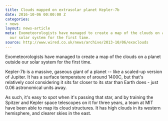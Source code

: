 ```yaml
---
title: Clouds mapped on extrasolar planet Kepler-7b
date: 2016-10-06 00:00:00 Z
categories:
- news
layout: news-article
meta: Exometeorologists have managed to create a map of the clouds on a planet outside
  our solar system for the first time.
source: http://www.wired.co.uk/news/archive/2013-10/06/exoclouds
---
```


Exometeorologists have managed to create a map of the clouds on a planet outside our solar system for the first time.

Kepler-7b is a massive, gaseous giant of a planet -- like a scaled-up version of Jupiter. It has a surface temperature of around 1400C, but that's relatively cool considering it sits far closer to its star than Earth does - just 0.06 astronomical units away.

As such, it's easy to spot when it's passing that star, and by training the Spitzer and Kepler space telescopes on it for three years, a team at MIT have been able to map its cloud structures. It has high clouds in its western hemisphere, and clearer skies in the east.